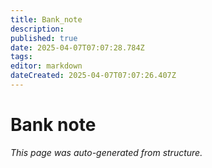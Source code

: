 ```yaml
---
title: Bank_note
description: 
published: true
date: 2025-04-07T07:07:28.784Z
tags: 
editor: markdown
dateCreated: 2025-04-07T07:07:26.407Z
---
```


# Bank note

*This page was auto-generated from structure.*